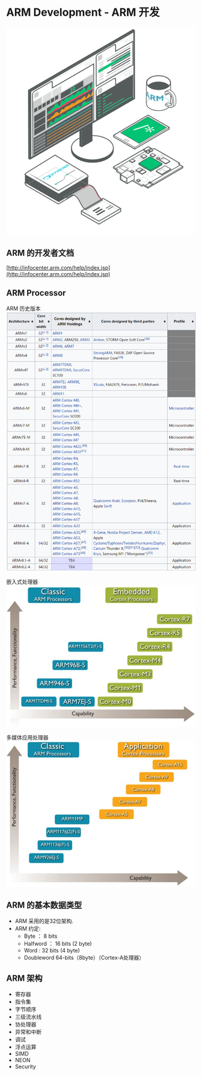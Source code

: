 # ARM Development - ARM 开发

![ARM工作平台](resource/images/arm-develop-workspace.png)
## ARM 的开发者文档

[http://infocenter.arm.com/help/index.jsp](http://infocenter.arm.com/help/index.jsp)

## ARM Processor 

ARM 历史版本   
![ARM-architectures](resource/images/ARM-architectures.png)

嵌入式处理器   
![embeded-processors](resource/images/embeded-processors.jpg)

多媒体应用处理器   
![application-processors](resource/images/application-processors.jpg)

## ARM 的基本数据类型 

* ARM 采用的是32位架构.
* ARM 约定:
	* Byte ：	8 bits
	* Halfword ：  16 bits (2 byte)
	* Word :	 32 bits (4 byte)
	* Doubleword   64-bits（8byte）（Cortex-A处理器）

## ARM 架构

* 寄存器
* 指令集
* 字节顺序
* 三级流水线
* 协处理器
* 异常和中断
* 调试
* 浮点运算
* SIMD
* NEON
* Security